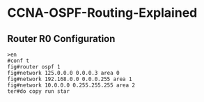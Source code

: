 # CCNA-OSPF-Routing-Explained

## Router R0 Configuration

```text
>en
#conf t
fig#router ospf 1
fig#network 125.0.0.0 0.0.0.3 area 0
fig#network 192.168.0.0 0.0.0.255 area 1
fig#network 10.0.0.0 0.255.255.255 area 2
ter#do copy run star
